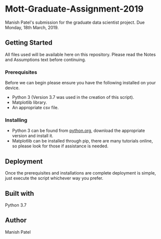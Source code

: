 # **Mott-Graduate-Assignment-2019**
Manish Patel's submission for the graduate data scientist project. 
Due Monday, 18th March, 2019.
## **Getting Started**
All files used will be available here on this repository. Please read the Notes and Assumptions text before continuing.
### **Prerequisites**
Before we can begin please ensure you have the following installed on your device.  
-  Python 3 (Version 3.7 was used in the creation of this script).
-  Matplotlib library.
-  An appropriate csv file.
### **Installing**
- Python 3 can be found from [python.org](python.org), download the appropriate version and install it.
- Matplotlib can be installed through pip, there are many tutorials online, so please look for those if assistance is needed.
## **Deployment**
Once the prerequisites and installations are complete deployment is simple, just execute the script whichever way you prefer.
## **Built with**
Python 3.7
## **Author**
Manish Patel
